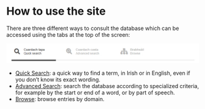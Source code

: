 # How to use the site

There are three different ways to consult the database which can be accessed using the tabs at the top of the screen:

![](conas-usaid-01.jpg)

- [Quick Search](/): a quick way to find a term, in Irish or in English, even if you don’t know its exact wording.
- [Advanced Search](/plus/): search the database according to specialized criteria, for example by the start or end of a word, or by part of speech.
- [Browse](/dom/ga/): browse entries by domain.
